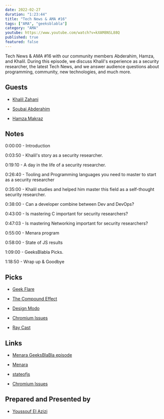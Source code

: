 ```yaml
---
date: 2022-02-27
duration: "1:23:44"
title: "Tech News & AMA #16"
tags: ["AMA", "geeksblabla"]
category: "AMA"
youtube: https://www.youtube.com/watch?v=kXAM8NSL88Q
published: true
featured: false
---
```


Tech News & AMA #16 with our community members Abderahim, Hamza, and Khalil. During this episode, we discuss Khalil's experience as a security researcher, the latest Tech News, and we answer audience questions about programming, community, new technologies, and much more.

## Guests

- [Khalil Zahani](https://twitter.com/Khalil_Zhani)

- [Soubai Abderahim](https://soubai.me)

- [Hamza Makraz](https://web.facebook.com/MakrazHamza)

## Notes

0:00:00 - Introduction

0:03:50 - Khalil's story as a security researcher.

0:19:10 - A day in the life of a security researcher.

0:26:40 - Tooling and Programming languages you need to master to start as a security researcher

0:35:00 - Khalil studies and helped him master this field as a self-thought security researcher.

0:38:00 - Can a developer combine between Dev and DevOps?

0:43:00 - Is mastering C important for security researchers?

0:47:03 - Is mastering Networking important for security researchers?

0:55:00 - Menara program

0:58:00 - State of JS results

1:09:00 - GeeksBlabla Picks.

1:18:50 - Wrap up & Goodbye

## Picks

- [Geek Flare](​https://geekflare.com/)

- [The Compound Effect](https://www.amazon.com/Compound-Effect-Darren-Hardy/dp/159315724X)

- [Design Modo](​https://designmodo.com/)

- [Chromium Issues](https://bugs.chromium.org/p/chromium/issues/list?q=label%3ASecurity_Severity-High&can=1)

- [Ray Cast](https://www.raycast.com/)

## Links

- [Menara GeeksBlaBla episode](https://www.youtube.com/watch?v=lrUgCaZyUBc)

- [Menara](https://manara.tech/our-program)

- [stateofjs](https://stateofjs.com/)

- [Chromium Issues](https://bugs.chromium.org/p/chromium/issues/list?q=label%3ASecurity_Severity-High&can=1)

## Prepared and Presented by

- [Youssouf El Azizi](https://elazizi.com/)
